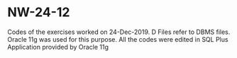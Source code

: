 # NW-24-12
Codes of the exercises worked on 24-Dec-2019. D Files refer to DBMS files.
Oracle 11g was used for this purpose. All the codes were edited in SQL Plus Application provided by Oracle 11g
